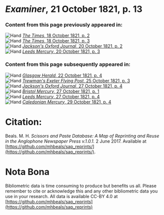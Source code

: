 # *Examiner*, 21 October 1821, p. 13  
  
### Content from this page previously appeared in:  
![Hand](http://scissorsandpaste.net/wp-content/uploads/2017/06/smallhandpointer.png) [*The Times*, 18 October 1821, p. 2](https://mhbeals.github.io/sap_html/The-Times/The-Times-18-October-1821-p-2)  
![Hand](http://scissorsandpaste.net/wp-content/uploads/2017/06/smallhandpointer.png) [*The Times*, 18 October 1821, p. 3](https://mhbeals.github.io/sap_html/The-Times/The-Times-18-October-1821-p-3)  
![Hand](http://scissorsandpaste.net/wp-content/uploads/2017/06/smallhandpointer.png) [*Jackson's Oxford Journal*, 20 October 1821, p. 2](https://mhbeals.github.io/sap_html/Jackson's-Oxford-Journal/Jackson's-Oxford-Journal-20-October-1821-p-2)  
![Hand](http://scissorsandpaste.net/wp-content/uploads/2017/06/smallhandpointer.png) [*Leeds Mercury*, 20 October 1821, p. 3](https://mhbeals.github.io/sap_html/Leeds-Mercury/Leeds-Mercury-20-October-1821-p-3)  
  
### Content from this page subsequently appeared in:  
![Hand](http://scissorsandpaste.net/wp-content/uploads/2017/06/smallhandpointer.png) [*Glasgow Herald*, 22 October 1821, p. 4](https://mhbeals.github.io/sap_html/Glasgow-Herald/Glasgow-Herald-22-October-1821-p-4)  
![Hand](http://scissorsandpaste.net/wp-content/uploads/2017/06/smallhandpointer.png) [*Trewman's Exeter Flying Post*, 25 October 1821, p. 3](https://mhbeals.github.io/sap_html/Trewman's-Exeter-Flying-Post/Trewman's-Exeter-Flying-Post-25-October-1821-p-3)  
![Hand](http://scissorsandpaste.net/wp-content/uploads/2017/06/smallhandpointer.png) [*Jackson's Oxford Journal*, 27 October 1821, p. 4](https://mhbeals.github.io/sap_html/Jackson's-Oxford-Journal/Jackson's-Oxford-Journal-27-October-1821-p-4)  
![Hand](http://scissorsandpaste.net/wp-content/uploads/2017/06/smallhandpointer.png) [*Bristol Mercury*, 27 October 1821, p. 1](https://mhbeals.github.io/sap_html/Bristol-Mercury/Bristol-Mercury-27-October-1821-p-1)  
![Hand](http://scissorsandpaste.net/wp-content/uploads/2017/06/smallhandpointer.png) [*Leeds Mercury*, 27 October 1821, p. 4](https://mhbeals.github.io/sap_html/Leeds-Mercury/Leeds-Mercury-27-October-1821-p-4)  
![Hand](http://scissorsandpaste.net/wp-content/uploads/2017/06/smallhandpointer.png) [*Caledonian Mercury*, 29 October 1821, p. 4](https://mhbeals.github.io/sap_html/Caledonian-Mercury/Caledonian-Mercury-29-October-1821-p-4)  


# Citation: 

Beals. M. H. *Scissors and Paste Database: A Map of Reprinting and Reuse in the Anglophone Newspaper Press v.1.0.1.* 2 June 2017. Available at [https://github.com/mhbeals/sap_reprints/](https://github.com/mhbeals/sap_reprints/). 

# Nota Bona

Bibliometric data is time consuming to produce but benefits us all. Please remember to cite or acknowledge this and any other bibliometric data you use in your research. All data is available CC-BY 4.0 at [https://github.com/mhbeals/sap_reprints](https://github.com/mhbeals/sap_reprints)